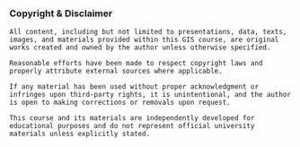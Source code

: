 ### Copyright & Disclaimer

    All content, including but not limited to presentations, data, texts, images, and materials provided within this GIS course, are original works created and owned by the author unless otherwise specified.

    Reasonable efforts have been made to respect copyright laws and properly attribute external sources where applicable.

    If any material has been used without proper acknowledgment or infringes upon third-party rights, it is unintentional, and the author is open to making corrections or removals upon request.

    This course and its materials are independently developed for educational purposes and do not represent official university materials unless explicitly stated.